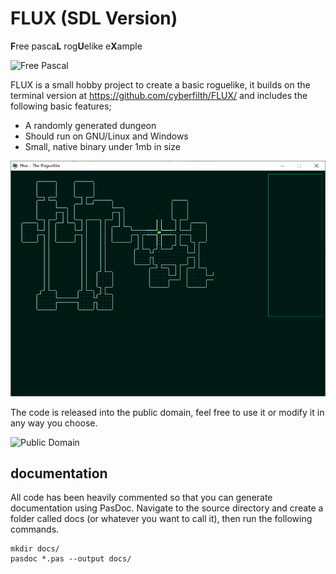 # FLUX (SDL Version)
**F**ree pasca**L** rog**U**elike e**X**ample

![Free Pascal](https://img.shields.io/badge/Free%20Pascal-v3.0.4-blue)

FLUX is a small hobby project to create a basic roguelike, it builds on the terminal version at https://github.com/cyberfilth/FLUX/ and includes the following basic features;

 - A randomly generated dungeon
 - Should run on GNU/Linux and Windows
 - Small, native binary under 1mb in size

![Example screenshot](screenshot1.png)

The code is released into the public domain, feel free to use it or modify it in any way you choose.

![Public Domain](https://img.shields.io/github/license/cyberfilth/Flux_SDL)


## documentation
All code has been heavily commented so that you can generate documentation using PasDoc.
Navigate to the source directory and create a folder called docs (or whatever you want to call it), then run the following commands.
```
mkdir docs/
pasdoc *.pas --output docs/
```
